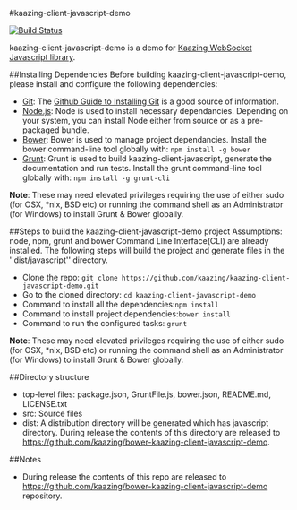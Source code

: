 #kaazing-client-javascript-demo 

[![Build Status][build-status-image]][build-status]

[build-status-image]: https://travis-ci.org/kaazing/kaazing-client-javascript-demo.svg?branch=develop
[build-status]: https://travis-ci.org/kaazing/kaazing-client-javascript-demo

kaazing-client-javascript-demo is a demo for [Kaazing WebSocket Javascript  library](https://github.com/kaazing/kaazing-client-javascript).

##Installing Dependencies
Before building kaazing-client-javascript-demo, please install and configure the following dependencies:

* [Git](http://git-scm.com/): The [Github Guide to Installing Git](https://help.github.com/articles/set-up-git) is a good source of information.
* [Node.js](http://nodejs.org/): Node is used to install necessary dependancies. Depending on your system, you can install Node either from source or as a pre-packaged bundle.
* [Bower](http://bower.io/): Bower is used to manage project dependancies. Install the bower command-line tool globally with:  ```npm install -g bower```
* [Grunt](http://gruntjs.com/): Grunt is used to build kaazing-client-javascript, generate the documentation and run tests. Install the grunt command-line tool globally with: ```npm install -g grunt-cli```

**Note**: These may need elevated privileges requiring the use of either sudo (for OSX, *nix, BSD etc) or running the command shell as an Administrator (for Windows) to install Grunt & Bower globally.


##Steps to build the kaazing-client-javascript-demo project
Assumptions: node, npm, grunt and bower Command Line Interface(CLI) are already installed. The following steps will build the project and generate files in the ''dist/javascript'' directory.

* Clone the repo: ```git clone https://github.com/kaazing/kaazing-client-javascript-demo.git```
* Go to the cloned directory: ```cd kaazing-client-javascript-demo```
* Command to install all the dependencies:```npm install```
* Command to install project dependencies:```bower install```
* Command to run the configured tasks: ```grunt```

**Note**: These may need elevated privileges requiring the use of either sudo (for OSX, *nix, BSD etc) or running the command shell as an Administrator (for Windows) to install Grunt & Bower globally.


##Directory structure
* top-level files: package.json, GruntFile.js, bower.json, README.md, LICENSE.txt
* src: Source files
* dist: A distribution directory will be generated which has javascript directory. During release
  the contents of this directory are released to https://github.com/kaazing/bower-kaazing-client-javascript-demo.

##Notes
* During release the contents of this repo are released to https://github.com/kaazing/bower-kaazing-client-javascript-demo repository.
